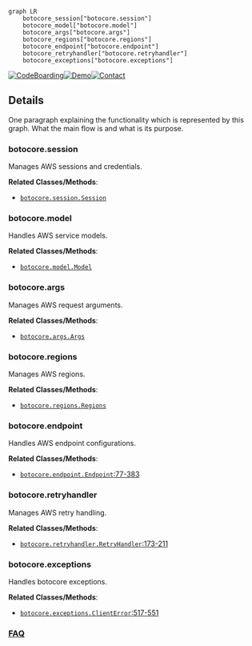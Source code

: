 ```mermaid
graph LR
    botocore_session["botocore.session"]
    botocore_model["botocore.model"]
    botocore_args["botocore.args"]
    botocore_regions["botocore.regions"]
    botocore_endpoint["botocore.endpoint"]
    botocore_retryhandler["botocore.retryhandler"]
    botocore_exceptions["botocore.exceptions"]
```

[![CodeBoarding](https://img.shields.io/badge/Generated%20by-CodeBoarding-9cf?style=flat-square)](https://github.com/CodeBoarding/GeneratedOnBoardings)[![Demo](https://img.shields.io/badge/Try%20our-Demo-blue?style=flat-square)](https://www.codeboarding.org/demo)[![Contact](https://img.shields.io/badge/Contact%20us%20-%20contact@codeboarding.org-lightgrey?style=flat-square)](mailto:contact@codeboarding.org)

## Details

One paragraph explaining the functionality which is represented by this graph. What the main flow is and what is its purpose.

### botocore.session
Manages AWS sessions and credentials.


**Related Classes/Methods**:

- <a href="https://github.com/boto/botocore/blob/develop/botocore/session.py" target="_blank" rel="noopener noreferrer">`botocore.session.Session`</a>


### botocore.model
Handles AWS service models.


**Related Classes/Methods**:

- <a href="https://github.com/boto/botocore/blob/develop/botocore/model.py" target="_blank" rel="noopener noreferrer">`botocore.model.Model`</a>


### botocore.args
Manages AWS request arguments.


**Related Classes/Methods**:

- <a href="https://github.com/boto/botocore/blob/develop/botocore/args.py" target="_blank" rel="noopener noreferrer">`botocore.args.Args`</a>


### botocore.regions
Manages AWS regions.


**Related Classes/Methods**:

- <a href="https://github.com/boto/botocore/blob/develop/botocore/regions.py" target="_blank" rel="noopener noreferrer">`botocore.regions.Regions`</a>


### botocore.endpoint
Handles AWS endpoint configurations.


**Related Classes/Methods**:

- <a href="https://github.com/boto/botocore/blob/develop/botocore/endpoint.py#L77-L383" target="_blank" rel="noopener noreferrer">`botocore.endpoint.Endpoint`:77-383</a>


### botocore.retryhandler
Manages AWS retry handling.


**Related Classes/Methods**:

- <a href="https://github.com/boto/botocore/blob/develop/botocore/retryhandler.py#L173-L211" target="_blank" rel="noopener noreferrer">`botocore.retryhandler.RetryHandler`:173-211</a>


### botocore.exceptions
Handles botocore exceptions.


**Related Classes/Methods**:

- <a href="https://github.com/boto/botocore/blob/develop/botocore/exceptions.py#L517-L551" target="_blank" rel="noopener noreferrer">`botocore.exceptions.ClientError`:517-551</a>




### [FAQ](https://github.com/CodeBoarding/GeneratedOnBoardings/tree/main?tab=readme-ov-file#faq)